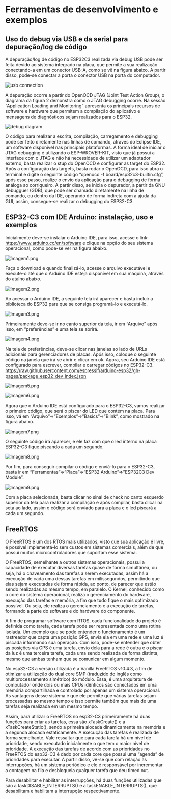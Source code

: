 # Ferramentas de desenvolvimento e exemplos

## Uso do debug via USB e da serial para depuração/log de código


A depuração/log de código no ESP32C3 realizada via debug USB pode ser feita devido ao sistema integrado na placa, que permite a sua realização conectando-a em um conector USB-A, como se vê na figura abaixo. A partir disso, pode-se conectar a porta o conector USB na porta do computador.

![usb connection](https://www.visualmicro.com/pics/Debug-Help-ESP32C3-USB-Connections.png)


A depuração ocorre a partir do OpenOCD JTAG (Joint Test Action Group), o diagrama da figura 2 demonstra como o JTAG debugging ocorre. Na sessão “Application Loading and Monitoring” apresenta os principais recursos de software e hardware que permitem a compilação do aplicativo e mensagens de diagnósticos sejam realizados para o ESP32.

![debug diagram](https://docs.espressif.com/projects/esp-idf/en/latest/esp32/_images/jtag-debugging-overview.jpg)

O código para realizar a escrita, compilação, carregamento e debugging pode ser feito diretamente nas linhas de comando, através do Eclipse IDE, um software disponível nas principais plataformas. 
	A forma ideal de iniciar o JTAG debugging é utilizando o ESP-WROVER-KIT, visto que já possui a interface com o JTAG e não há necessidade de utilizar um adaptador externo, basta realizar o stup do OpenOCD e configurar as target do ESP32. 
	Após a configuração das targets, basta rodar o OpenOCD, para isso abra o terminal e digite o seguinte código “openocd -f board/esp32c3-builtin.cfg”, após esse passo, realize o envio da aplicação para o debugging de forma análoga ao corriqueiro. A partir disso, se inicia o depurador, a partir da GNU debugguer (GDB), que pode ser chamado diretamente na linha de comando, ou dentro da IDE, operando de forma indireta com a ajuda da GUI, assim, consegue-se realizar o debugging do ESP32-C3.

## ESP32-C3 com IDE Arduino: instalação, uso e exemplos

Inicialmente deve-se instalar o Arduino IDE, para isso, acesse o link: https://www.arduino.cc/en/software e clique na opção do seu sistema operacional, como pode-se ver na figura abaixo.

![Imagem1.png](https://raw.githubusercontent.com/marcusvims/risc-v/main/cap03/Imagens/Imagem1.png)

Faça o download e quando finalizá-lo, acesse o arquivo executável e execute-o até que o Arduino IDE esteja disponível em sua máquina, através do atalho abaixo.

![Imagem2.png](https://raw.githubusercontent.com/marcusvims/risc-v/main/cap03/Imagens/Imagem2.png)

Ao acessar o Arduino IDE, a seguinte tela irá aparecer e basta incluir a biblioteca do ESP32 para que se consiga programá-lo e executá-lo.

![Imagem3.png](https://raw.githubusercontent.com/marcusvims/risc-v/main/cap03/Imagens/Imagem3.png)

Primeiramente deve-se ir no canto superior da tela, ir em “Arquivo” após isso, em “preferências” e uma tela se abrirá.

![Imagem4.png](https://raw.githubusercontent.com/marcusvims/risc-v/main/cap03/Imagens/Imagem4.png)

Na tela de preferências, deve-se clicar nas janelas ao lado de URLs adicionais para gerenciadores de placas. Após isso, coloque o seguinte código na janela que irá se abrir e clicar em ok. Agora, seu Arduino IDE está configurado para escrever, compilar e carregar códigos no ESP32-C3. 
https://raw.githubusercontent.com/espressif/arduino-esp32/gh-pages/package_esp32_dev_index.json

![Imagem5.png](https://raw.githubusercontent.com/marcusvims/risc-v/main/cap03/Imagens/Imagem5.png)

![Imagem6.png](https://raw.githubusercontent.com/marcusvims/risc-v/main/cap03/Imagens/Imagem6.png)

Agora que o Arduino IDE está configurado para o ESP32-C3, vamos realizar o primeiro código, que será o piscar do LED que contém na placa. Para isso, vá em “Arquivo”=>”Exemplos”=>”Basics”=>”Blink”, como mostrado na figura abaixo.

![Imagem7.png](https://raw.githubusercontent.com/marcusvims/risc-v/main/cap03/Imagens/Imagem7.png)

O seguinte código irá aparecer, e ele faz com que o led interno na placa ESP32-C3 fique piscando a cada um segundo.

![Imagem8.png](https://raw.githubusercontent.com/marcusvims/risc-v/main/cap03/Imagens/Imagem8.png)

Por fim, para conseguir compilar o código e enviá-lo para o ESP32-C3, basta ir em “Ferramentas”=>”Placa”=>”ESP32 Arduino”=>”ESP32C3 Dev Module”.

![Imagem9.png](https://raw.githubusercontent.com/marcusvims/risc-v/main/cap03/Imagens/Imagem9.png)

Com a placa selecionada, basta clicar no sinal de check no canto esquerdo superior da tela para realizar a compilação e após compilar, basta clicar na seta ao lado, assim o código será enviado para a placa e o led piscará a cada um segundo.
	
## FreeRTOS

O FreeRTOS é um dos RTOS mais utilizados, visto que sua aplicação é livre, é possível implementá-lo sem custos em sistemas comerciais, além de que possui muitos microcontroladores que suportam esse sistema.

O FreeRTOS, semelhante a outros sistemas operacionais, possui a capacidade de executar diversas tarefas quase de forma simultânea, ou seja, há o chaveamento das tarefas a serem executadas, assim há a execução de cada uma dessas tarefas em milissegundos, permitindo que elas sejam executadas de forma rápida, ao ponto, de parecer que estão sendo realizadas ao mesmo tempo, em paralelo.
O Kernel, conhecido como o core do sistema operacional, realiza o gerenciamento do hardware, execução das tarefas e memória, a fim que tudo fique o mais optimizado possível. Ou seja, ele realiza o gerenciamento e a execução de tarefas, formando a parte do software e do hardware do componente. 

A fim de programar software com RTOS, cada funcionalidade do projeto é definida como tarefa, cada tarefa pode ser representada como uma rotina isolada. Um exemplo que se pode entender o funcionamento é um rastreador que capta uma posição GPS, envia ela em uma rede e uma luz é piscada informando sua operação. Com isso, pode-se entender que obter as posições via GPS é uma tarefa, envio dela para a rede é outra e o piscar da luz é uma terceira tarefa, cada uma sendo realizada de forma distinta, mesmo que ambas tenham que se comunicar em algum momento. 

No esp32-C3 a versão utilizada é a Vanilla FreeRTOS v10.4.3, a fim de otimizar a utilização do dual core SMP (traduzido do inglês como multiprocessamento simétrico) do módulo. Essa, é uma arquitetura de computador onde dois ou mais CPUs idênticos são conectados em uma memória compartilhada e controlado por apenas um sistema operacional. As vantagens desse sistema é que ele permite que várias tarefas sejam processadas ao mesmo tempo e isso permite também que mais de uma tarefas seja realizada em um mesmo tempo.

Assim, para utilizar o FreeRTOS no esp32-C3 primeiramente há duas funções para criar as tarefas, essa são xTaskCreate() e a xTaskCreateStatic(), sendo a primeira alocada dinamicamente na memória e a segunda alocada estaticamente. A execução das tarefas é realizada de forma semelhante. Vale ressaltar que para cada tarefa há um nível de prioridade, sendo executado inicialmente o que tem o maior nível de prioridade. 
A execução das tarefas de acordo com as prioridades no FreeRTOS do esp32-C3 é dado por cada core que possui uma “agenda” de prioridades para executar. A partir disso, vê-se que com relação às interrupções, há um sistema periódico e ele é responsável por incrementar a contagem na fila e desbloqueia qualquer tarefa que deu timed out.

Para desabilitar e habilitar as interrupções, há duas funções utilizadas que são a taskDISABLE_INTERRUPTS() e a taskENABLE_INTERRUPTS(), que desabilitam e habilitam a interrupção respectivamente.
